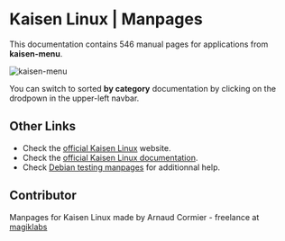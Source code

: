 
# Kaisen Linux | Manpages

This documentation contains 546 manual pages for applications from **kaisen-menu**.

![kaisen-menu](assets/kaisen_menu.png)

You can switch to sorted **by category** documentation by clicking on the drodpown in the upper-left navbar.

## Other Links

* Check the [official Kaisen Linux](https://kaisenlinux.org/) website.
* Check the [official Kaisen Linux documentation](https://kaisenlinux.org/documentation/).
* Check [Debian testing manpages](https://manpages.debian.org/contents-testing.html) for additionnal help. 

## Contributor

Manpages for Kaisen Linux made by Arnaud Cormier - freelance at [magiklabs](https://www.magiklabs.xyz)
